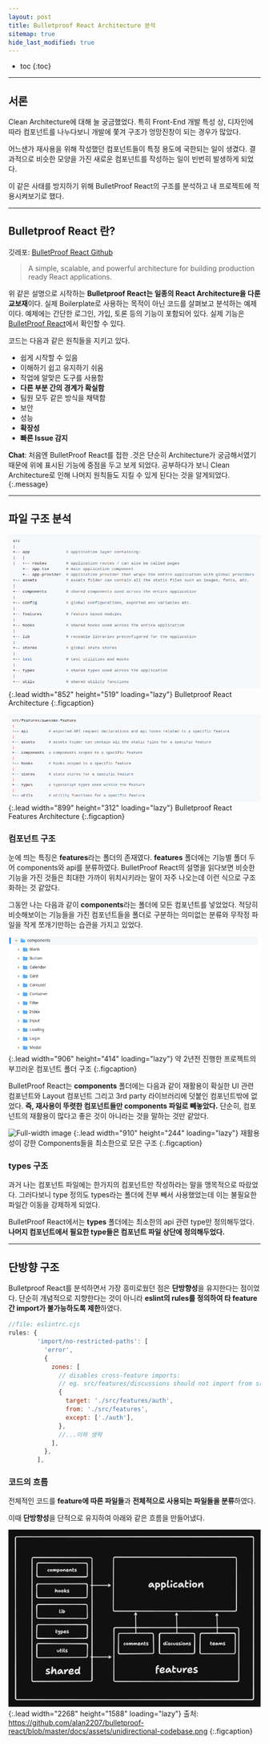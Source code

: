 ```yaml
---
layout: post
title: Bulletproof React Architecture 분석
sitemap: true
hide_last_modified: true
---
```



* toc
{:toc}


---


## 서론

Clean Architecture에 대해 늘 궁금했었다. 특히 Front-End 개발 특성 상, 디자인에 따라 컴포넌트를 나누다보니 개발에 쫓겨 구조가 엉망진창이 되는 경우가 많았다.

어느샌가 재사용을 위해 작성했던 컴포넌트들이 특정 용도에 국한되는 일이 생겼다. 결과적으로 비슷한 모양을 가진 새로운 컴포넌트를 작성하는 일이 빈번히 발생하게 되었다.

이 같은 사태를 방지하기 위해 BulletProof React의 구조를 분석하고 내 프로젝트에 적용시켜보기로 했다.


---


## Bulletproof React 란?

깃레포: [BulletProof React Github]

> A simple, scalable, and powerful architecture for building production ready React applications.

위 같은 설명으로 시작하는 **Bulletproof React는 일종의 React Architecture을 다룬 교보재**이다. 실제 Boilerplate로 사용하는 목적이 아닌 코드를 살펴보고 분석하는 예제이다. 예제에는 간단한 로그인, 가입, 토론 등의 기능이 포함되어 있다. 실제 기능은 [BulletProof React]에서 확인할 수 있다.


코드는 다음과 같은 원칙들을 지키고 있다.

* 쉽게 시작할 수 있음
* 이해하기 쉽고 유지하기 쉬움
* 작업에 알맞은 도구를 사용함
* **다른 부분 간의 경계가 확실함**
* 팀원 모두 같은 방식을 채택함
* 보안
* 성능
* **확장성**
* **빠른 Issue 감지**

**Chat**: 처음엔 BulletProof React를 접한 .것은 단순히 Architecture가 궁금해서였기 때문에 위에 표시된 기능에 중점을 두고 보게 되었다. 공부하다가 보니 Clean Architecture로 인해 나머지 원칙들도 지킬 수 있게 된다는 것을 알게되었다.
{:.message}


---


## 파일 구조 분석

![Full-width image](/assets/img/study/bulletproof_react_architecture/bulletproof_react_structure.png "Bulletproof React Architecture")
{:.lead width="852" height="519" loading="lazy"}
Bulletproof React Architecture
{:.figcaption}

![Full-width image](/assets/img/study/bulletproof_react_architecture/bulletproof_react_feature_structure.png "Feature Architecture")
{:.lead width="899" height="312" loading="lazy"}
Bulletproof React Features Architecture
{:.figcaption}



### 컴포넌트 구조

눈에 띄는 특징은 **features**라는 폴더의 존재였다. **features** 폴더에는 기능별 폴더 두어 components와 api를 분류하였다. BulletProof React의 설명을 읽다보면 비슷한 기능을 가진 것들은 최대한 가까이 위치시키라는 말이 자주 나오는데 이런 식으로 구조화하는 것 같았다.


그동안 나는 다음과 같이 **components**라는 폴더에 모든 컴포넌트를 넣었었다. 적당히 비슷해보이는 기능들을 가진 컴포넌트들을 폴더로 구분하는 의미없는 분류와 무작정 파일을 작게 쪼개기만하는 습관을 가지고 있었다.

![Full-width image](/assets/img/study/bulletproof_react_architecture/my_project_structure.png "과거 프로젝트의 components 파일")
{:.lead width="906" height="414" loading="lazy"}
약 2년전 진행한 프로젝트의 부끄러운 컴포넌트 폴더 구조
{:.figcaption}


BulletProof React는 **components** 폴더에는 다음과 같이 재활용이 확실한 UI 관련 컴포넌트와 Layout 컴포넌트 그리고 3rd party 라이브러리에 덧붙인 컴포넌트밖에 없었다. **즉, 재사용이 뚜렷한 컴포넌트들만 components 파일로 빼놓았다.** 단순히, 컴포넌트의 재활용이 많다고 좋은 것이 아니라는 것을 말하는 것만 같았다.

![Full-width image](/assets/img/study/bulletproof_react_components_architecture/my_project_structure.png "Bulletproof React Components Structure")
{:.lead width="910" height="244" loading="lazy"}
재활용성이 강한 Components들을 최소한으로 모은 구조
{:.figcaption}



### types 구조

과거 나는 컴포넌트 파일에는 한가지의 컴포넌트만 작성하라는 말을 맹목적으로 따랐었다. 그러다보니 type 정의도 types라는 폴더에 전부 빼서 사용했었는데 이는 불필요한 파일간 이동을 강제하게 되었다.

BulletProof React에서는 **types** 폴더에는 최소한의 api 관련 type만 정의해두었다. **나머지 컴포넌트에서 필요한 type들은 컴포넌트 파일 상단에 정의해두었다.**


---


## 단방향 구조

Bulletproof React를 분석하면서 가장 흥미로웠던 점은 **단방향성**을 유지한다는 점이었다. 단순히 개념적으로 지향한다는 것이 아니라 **eslint의 rules를 정의하여 타 feature간 import가 불가능하도록 제한**하였다.

~~~js
//file: eslintrc.cjs
rules: {
        'import/no-restricted-paths': [
          'error',
          {
            zones: [
              // disables cross-feature imports:
              // eg. src/features/discussions should not import from src/features/comments, etc.
              {
                target: './src/features/auth',
                from: './src/features',
                except: ['./auth'],
              },
              //...이하 생략
            ],
          },
        ],
~~~


### 코드의 흐름

전체적인 코드를 **feature에 따른 파일들**과 **전체적으로 사용되는 파일들을 분류**하였다.

이때 **단방향성**을 단적으로 유지하여 아래와 같은 흐름을 만들어냈다. 

![Full-width image](/assets/img/study/bulletproof_react_architecture/unidirectional_codebase.png "Unidirectional Codebase")
{:.lead width="2268" height="1588" loading="lazy"}
출처: https://github.com/alan2207/bulletproof-react/blob/master/docs/assets/unidirectional-codebase.png
{:.figcaption}



[BulletProof React]: https://bulletproof-react-app.netlify.app/
[BulletProof React Github]: https://github.com/alan2207/bulletproof-react
